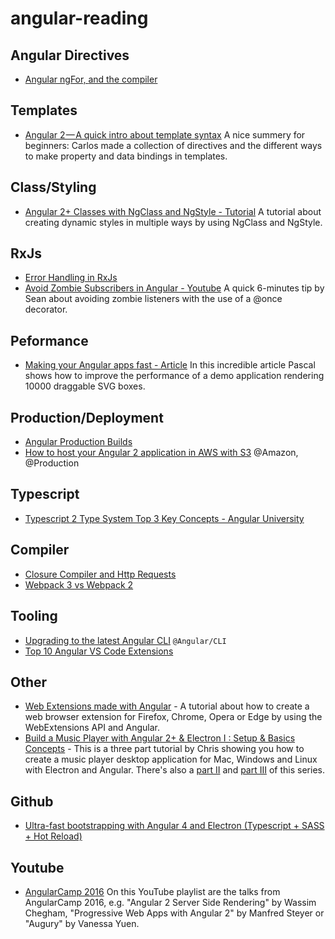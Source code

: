 # angular-reading

## Angular Directives
* [Angular ngFor, <ng-template> and the compiler](https://toddmotto.com/angular-ngfor-template-element) 

## Templates
* [Angular 2 — A quick intro about template syntax](https://medium.com/front-end-hacking/angular-2-a-quick-intro-about-template-syntax-121f9b160a64)
A nice summery for beginners: Carlos made a collection of directives and the different ways to make property and data bindings in templates.

## Class/Styling
* [Angular 2+ Classes with NgClass and NgStyle - Tutorial](https://scotch.io/tutorials/angular-2-classes-with-ngclass-and-ngstyle)
A tutorial about creating dynamic styles in multiple ways by using NgClass and NgStyle.

## RxJs
* [Error Handling in RxJs](http://www.syntaxsuccess.com/viewarticle/error-handling-in-rxjs)
* [Avoid Zombie Subscribers in Angular - Youtube](https://www.youtube.com/watch?v=oV8b-rlyMdI)
A quick 6-minutes tip by Sean about avoiding zombie listeners with the use of a @once decorator.

## Peformance
* [Making your Angular apps fast - Article](https://blog.thoughtram.io/angular/2017/02/02/making-your-angular-app-fast.html)
In this incredible article Pascal shows how to improve the performance of a demo application rendering 10000 draggable SVG boxes.

## Production/Deployment
* [Angular Production Builds](http://www.syntaxsuccess.com/viewarticle/angular-production-builds)
* [How to host your Angular 2 application in AWS with S3](https://www.johnlouros.com/blog/host-your-angular-app-in-aws-s3)
@Amazon, @Production

## Typescript
* [Typescript 2 Type System Top 3 Key Concepts - Angular University](http://blog.angular-university.io/typescript-2-type-system-how-does-it-really-work-when-are-two-types-compatible-its-actually-quite-different-than-other-type-systems/)

## Compiler
* [Closure Compiler and Http Requests](http://www.syntaxsuccess.com/viewarticle/closure-compiler-and-http-requests)
* [Webpack 3 vs Webpack 2](http://www.syntaxsuccess.com/viewarticle/webpack-3-vs-webpack-2)

## Tooling
* [Upgrading to the latest Angular CLI](https://yakovfain.com/2017/02/05/upgrading-to-the-latest-angular-cli/)
`@Angular/CLI`
* [Top 10 Angular VS Code Extensions](http://devboosts.com/2017/02/08/top-10-vs-code-extensions/)

## Other
* [Web Extensions made with Angular](https://cito.github.io/blog/web-ext-with-angular/) - 
A tutorial about how to create a web browser extension for Firefox, Chrome, Opera or Edge by using the WebExtensions API and Angular.
* [Build a Music Player with Angular 2+ & Electron I : Setup & Basics Concepts](https://scotch.io/tutorials/build-a-music-player-with-angular-2-electron-i-setup-basics-concepts) - This is a three part tutorial by Chris showing you how to create a music player desktop application for Mac, Windows and Linux with Electron and Angular. There's also a [part II](https://scotch.io/tutorials/build-a-music-player-with-angular-electron-ii-making-the-ui) and [part III](https://scotch.io/tutorials/build-a-music-player-with-angular-electron-iii-bringing-it-all-together) of this series.

## Github
* [Ultra-fast bootstrapping with Angular 4 and Electron (Typescript + SASS + Hot Reload) ](https://github.com/maximegris/angular-electron)

## Youtube
* [AngularCamp 2016](https://www.youtube.com/playlist?list=PLB17qI-lepyhSdXvjSupwSMAMmOxpciUl)
On this YouTube playlist are the talks from AngularCamp 2016, e.g. "Angular 2 Server Side Rendering" by Wassim Chegham, "Progressive Web Apps with Angular 2" by Manfred Steyer or "Augury" by Vanessa Yuen.
